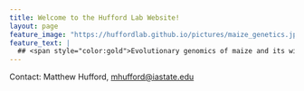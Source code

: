 ```yaml
---
title: Welcome to the Hufford Lab Website!
layout: page
feature_image: "https://huffordlab.github.io/pictures/maize_genetics.jpg"
feature_text: |
  ## <span style="color:gold">Evolutionary genomics of maize and its wild relatives</span>
---
```


Contact:  Matthew Hufford, mhufford@iastate.edu